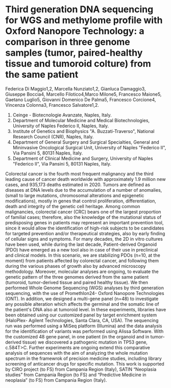 # Third generation DNA sequencing for WGS and methylome profile with Oxford Nanopore Technology: a comparison in three genome samples (tumor, paired-healthy tissue and tumoroid colture) from the same patient

Federica Di Maggio1,2, Marcella Nunziato1,2, Gianluca Damaggio3, Giuseppe Boccia4, Marcello Filotico4,Marco Milone5, Francesco Maione5, Gaetano Luglio5, Giovanni Domenico De Palma5, Francesco Corcione4, Vincenza Colonna3, Francesco Salvatore1,2.

1. Ceinge - Biotecnologie Avanzate, Naples, Italy.
2. Department of Molecular Medicine and Medical Biotechnologies, University of Naples Federico II, Naples, Italy.
3. Institute of Genetics and Biophysics "A. Buzzati-Traverso", National Research Council (CNR), Naples, Italy. 
4. Department of General Surgery and Surgical Specialties, General and Mininvasive Oncological Surgical Unit, University of Naples "Federico II", Via Pansini 5, 80131 Naples, Italy.
5. Department of Clinical Medicine and Surgery, University of Naples "Federico II", Via Pansini 5, 80131 Naples, Italy.


Colorectal cancer is the fourth most frequent malignancy and the third leading cause of cancer death worldwide with approximately 1.9 million new cases, and 935,173 deaths estimated in 2020. Tumors are defined as diseases at DNA levels due to the accumulation of a number of anomalies, (small to large mutations, chromosomal alterations and epigenetic modifications), mostly in genes that control proliferation, differentiation, death and integrity of the genetic cell heritage. Among common malignancies, colorectal cancer (CRC) bears one of the largest proportion of familial cases; therefore, also the knowledge of the mutational status of predisposing genes in patients may represent an important prevention tool, since it would allow the identification of high-risk subjects to be candidates for targeted prevention and/or therapeutical strategies, also by early finding of cellular signs and symptoms.
For many decades, the 2D in vitro cultures have been used, while during the last decade, Patient-derived Organoid (PDO) have emerged as a new tool also in case of their use in preclinical and clinical models. In this scenario, we are stabilizing PDOs (n=10, at the moment) from patients affected by colorectal cancer, and following them during the various phases of growth also by advanced microscopy methodology. Moreover, molecular analyses are ongoing, to evaluate the genetic pattern of the three genomes derived from the same patient (tumoroid, tumor-derived tissue and paired healthy tissue). We then performed Whole Genome Sequencing (WGS) analyses by third generation sequencing, with the use of PromethIon24- Oxford Nanopore Technologies (ONT). 
In addition, we designed a multi-gene panel (n=48) to investigate any possible alteration which affects the germinal and the somatic line of the patient's DNA also at tumoroid level. In these experiments, libraries have been obtained using our customized panel by target enrichment system (HaloPlex- Agilent Technologies, Santa Clara, CA, USA). The sequencing run was performed using a MiSeq platform (Illumina) and the data analysis for the identification of variants was performed using Alissa Software. With the customized 48 gene panel, in one patient (in the organoid and in tumor-derived tissue) we discovered a pathogenic mutation in TP53 gene, c.584T>C. 
Further experiments are ongoing  extend this comparative analysis of sequences with the aim of analyzing the whole mutation spectrum in the framewrok of  precision medicine studies, including  library screening of anticancer drugs for specific mutation. 
This work is supported by CIRO project (to FS) from Campania Region (Italy), SATIN “Neoplasia studies” from Campania Region (to FS) and “Predictive Medicine in neoplasia” (to FS) from Campania Region (Italy).
